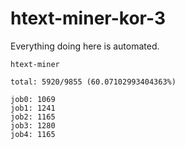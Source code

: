 # htext-miner-kor-3

Everything doing here is automated.

```
htext-miner

total: 5920/9855 (60.07102993404363%)

job0: 1069
job1: 1241
job2: 1165
job3: 1280
job4: 1165
```